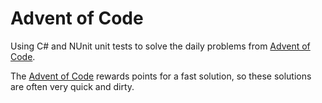 # Advent of Code

Using C# and NUnit unit tests to solve the daily problems from [Advent of Code](http://adventofcode.com/).

The [Advent of Code](http://adventofcode.com/) rewards points for a fast solution, so these solutions are often very quick and dirty.
